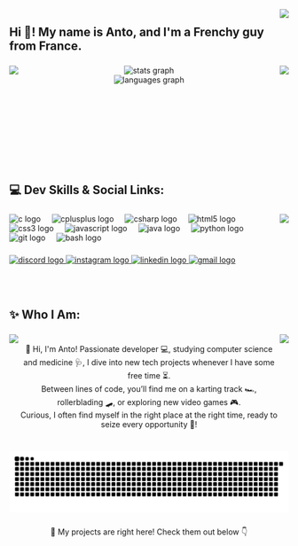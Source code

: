 <img align="right" height="80" src="https://media1.tenor.com/m/kdfoCFrhgjAAAAAC/nagatoro.gif"  />

###

<h2 align="left">Hi 👋! My name is Anto, and I'm a Frenchy guy from France.</h2>

###

<img align="left" height="180" src="https://media1.tenor.com/m/4TT38rFtbIIAAAAC/nagatoro.gif"  />

###

<img align="right" height="150" src="https://media.tenor.com/AsccOD438eoAAAAi/black-cat.gif"  />

###

<div align="center">
  <img src="https://github-readme-stats.vercel.app/api?username=LYppo&hide_title=true&hide_rank=false&show_icons=true&include_all_commits=true&count_private=true&disable_animations=false&theme=moltack&locale=en&hide_border=false&order=1" height="150" alt="stats graph" /> <br>
  <img src="https://github-readme-stats.vercel.app/api/top-langs?username=LYppo&locale=en&hide_title=true&layout=compact&card_width=320&langs_count=5&theme=moltack&hide_border=false&order=2" height="150" alt="languages graph"  />
</div>

###

<br clear="both">

<h2 align="left">💻 Dev Skills & Social Links:</h2>

###

<img align="right" height="140" src="https://media.tenor.com/o52MCbZZ_EQAAAAi/rawr.gif"  />

###

<div align="left">
  <img src="https://cdn.jsdelivr.net/gh/devicons/devicon/icons/c/c-original.svg" height="30" alt="c logo"  />
  <img width="12" />
  <img src="https://cdn.jsdelivr.net/gh/devicons/devicon/icons/cplusplus/cplusplus-original.svg" height="30" alt="cplusplus logo"  />
  <img width="12" />
  <img src="https://cdn.jsdelivr.net/gh/devicons/devicon/icons/csharp/csharp-original.svg" height="30" alt="csharp logo"  />
  <img width="12" />
  <img src="https://cdn.jsdelivr.net/gh/devicons/devicon/icons/html5/html5-original.svg" height="30" alt="html5 logo"  />
  <img width="12" />
  <img src="https://cdn.jsdelivr.net/gh/devicons/devicon/icons/css3/css3-original.svg" height="30" alt="css3 logo"  />
  <img width="12" />
  <img src="https://cdn.jsdelivr.net/gh/devicons/devicon/icons/javascript/javascript-original.svg" height="30" alt="javascript logo"  />
  <img width="12" />
  <img src="https://cdn.jsdelivr.net/gh/devicons/devicon/icons/java/java-original.svg" height="30" alt="java logo"  />
  <img width="12" />
  <img src="https://cdn.jsdelivr.net/gh/devicons/devicon/icons/python/python-original.svg" height="30" alt="python logo"  />
  <img width="12" />
  <img src="https://cdn.jsdelivr.net/gh/devicons/devicon/icons/git/git-original.svg" height="30" alt="git logo"  />
  <img width="12" />
  <img src="https://cdn.jsdelivr.net/gh/devicons/devicon/icons/bash/bash-original.svg" height="30" alt="bash logo"  />
</div>

###

<div align="left">
  <a href="https://discordapp.com/users/585509293416251432" target="_blank">
    <img src="https://raw.githubusercontent.com/maurodesouza/profile-readme-generator/master/src/assets/icons/social/discord/default.svg" width="52" height="40" alt="discord logo"  />
  </a>
  <a href="https://www.instagram.com/coutableantonin/" target="_blank">
    <img src="https://raw.githubusercontent.com/maurodesouza/profile-readme-generator/master/src/assets/icons/social/instagram/default.svg" width="52" height="40" alt="instagram logo"  />
  </a>
  <a href="https://www.linkedin.com/in/antonin-coutable-35171a290/" target="_blank">
    <img src="https://raw.githubusercontent.com/maurodesouza/profile-readme-generator/master/src/assets/icons/social/linkedin/default.svg" width="52" height="40" alt="linkedin logo"  />
  </a>
  <a href="antodu72210@gmail.com" target="_blank">
    <img src="https://raw.githubusercontent.com/maurodesouza/profile-readme-generator/master/src/assets/icons/social/gmail/default.svg" width="52" height="40" alt="gmail logo"  />
  </a>
</div>

###

<br clear="both">

<h2 align="left">✨ Who I Am:</h2>

###

<img align="left" height="150" src="https://media1.tenor.com/m/X51DAWpiC7QAAAAC/nagatoro-cat-girl.gif"  />

###

<img align="right" height="140" src="https://preview.redd.it/cappie-outis-v0-cmgpu8a2oyce1.jpeg?width=2048&format=pjpg&auto=webp&s=290c934fe4935b61a7bb0cf80531dcdfa87ff3c2"  />

###

<p align="center">‎ <br>👋 Hi, I'm Anto! Passionate developer 💻, studying computer science and medicine 🩺, I dive into new tech projects whenever I have some free time ⏳.<br>Between lines of code, you’ll find me on a karting track 🏎️, rollerblading 🛹, or exploring new video games 🎮.<br>Curious, I often find myself in the right place at the right time, ready to seize every opportunity 🌟!</p>

###

<br clear="both">

<img src="https://raw.githubusercontent.com/LYppo/LYppo/output/snake.svg" alt="Snake animation" />

###

<p align="center">🚀 My projects are right here! Check them out below 👇</p>

###